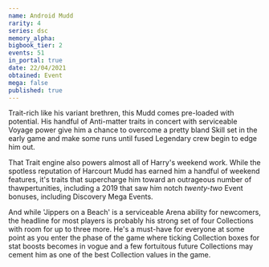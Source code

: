 ```yaml
---
name: Android Mudd
rarity: 4
series: dsc
memory_alpha:
bigbook_tier: 2
events: 51
in_portal: true
date: 22/04/2021
obtained: Event
mega: false
published: true
---
```


Trait-rich like his variant brethren, this Mudd comes pre-loaded with potential. His handful of Anti-matter traits in concert with serviceable Voyage power give him a chance to overcome a pretty bland Skill set in the early game and make some runs until fused Legendary crew begin to edge him out. 

That Trait engine also powers almost all of Harry's weekend work. While the spotless reputation of Harcourt Mudd has earned him a handful of weekend features, it's traits that supercharge him toward an outrageous number of thawpertunities, including a 2019 that saw him notch *twenty-two* Event bonuses, including Discovery Mega Events.

And while 'Jippers on a Beach' is a serviceable Arena ability for newcomers, the headline for most players is probably his strong set of four Collections with room for up to three more. He's a must-have for everyone at some point as you enter the phase of the game where ticking Collection boxes for stat boosts becomes in vogue and a few fortuitous future Collections may cement him as one of the best Collection values in the game.
